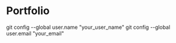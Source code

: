 # Portfolio
git config --global user.name "your_user_name"
git config --global user.email "your_email"
